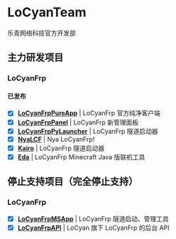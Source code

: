 # LoCyanTeam
乐青网络科技官方开发部

## 主力研发项目

### LoCyanFrp

#### 已发布

- [x] **[LoCyanFrpPureApp](https://github.com/LoCyan-Team/LoCyanFrpPureApp)** | LoCyanFrp 官方纯净客户端
- [x] **[LoCyanFrpPanel](https://github.com/LoCyan-Team/LoCyanFrpPanel)** | LoCyanFrp 新管理面板
- [x] **[LoCyanFrpPyLauncher](https://github.com/LoCyan-Team/LoCyanFrpPyLauncher)** | LoCyanFrp 隧道启动器
- [x] **[NyaLCF](https://github.com/Muska-Ami/NyaLCF)** | Nya LoCyanFrp!
- [x] **[Kairo](https://github.com/Shiroiame-Kusu/Kairo)** | LoCyanFrp 隧道启动器
- [x] **[Eda](https://github.com/LoCyan-Team/Eda)** | LoCyanFrp Minecraft Java 版联机工具

<!--
### 停止更新项目（但包含 Bug 修复）

#### LoCyanFrp
-->

## 停止支持项目（完全停止支持）

### LoCyanFrp

- [x] **[LoCyanFrpMSApp](https://github.com/LoCyan-Team/LoCyanFrpMSApp)** | LoCyanFrp 隧道启动、管理工具
- [x] **[LoCyanFrpAPI](https://github.com/LoCyan-Team/LoCyanFrpAPI)** | LoCyan 旗下 LoCyanFrp 的后台 API

